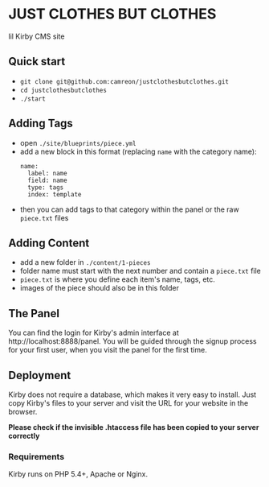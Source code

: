 # JUST CLOTHES BUT CLOTHES

lil Kirby CMS site

## Quick start

- `git clone git@github.com:camreon/justclothesbutclothes.git`
- `cd justclothesbutclothes`
- `./start`

## Adding Tags

- open `./site/blueprints/piece.yml`
- add a new block in this format (replacing `name` with the category name):
   ```
   name:
     label: name
     field: name
     type: tags
     index: template
   ```
- then you can add tags to that category within the panel or the raw `piece.txt` files

## Adding Content

- add a new folder in `./content/1-pieces`
- folder name must start with the next number and contain a `piece.txt` file
- `piece.txt` is where you define each item's name, tags, etc.
- images of the piece should also be in this folder

## The Panel

You can find the login for Kirby's admin interface at
http://localhost:8888/panel. You will be guided through the signup
process for your first user, when you visit the panel
for the first time.

## Deployment

Kirby does not require a database, which makes it very easy to
install. Just copy Kirby's files to your server and visit the
URL for your website in the browser.

**Please check if the invisible .htaccess file has been
copied to your server correctly**

### Requirements

Kirby runs on PHP 5.4+, Apache or Nginx.
